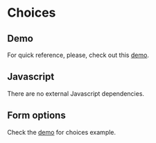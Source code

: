 # Choices

## Demo

For quick reference, please, check out this [demo](http://forms.devmachine.net/choices/).

## Javascript

There are no external Javascript dependencies.

## Form options

Check the [demo](http://forms.devmachine.net/choices/) for choices example.
